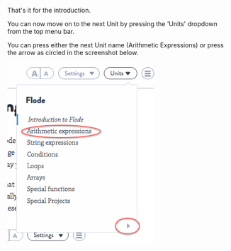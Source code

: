 That's it for the introduction.

You can now move on to the next Unit by pressing the 'Units' dropdown from the top menu bar. 

You can press either the next Unit name (Arithmetic Expressions) or press the arrow as circled in the screenshot below.

![](.guides/img/unit-nav.png)

